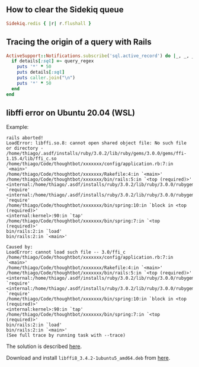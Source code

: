 ## How to clear the Sidekiq queue

```ruby
Sidekiq.redis { |r| r.flushall }
```

## Tracing the origin of a query with Rails

```ruby
ActiveSupport::Notifications.subscribe('sql.active_record') do |_, _, _, _, details|
  if details[:sql] =~ query_regex
    puts '*' * 50
    puts details[:sql]
    puts caller.join("\n")
    puts '*' * 50
  end
end
```

## libffi error on Ubuntu 20.04 (WSL)

Example:

```
rails aborted!
LoadError: libffi.so.8: cannot open shared object file: No such file or directory - /home/thiago/.asdf/installs/ruby/3.0.2/lib/ruby/gems/3.0.0/gems/ffi-1.15.4/lib/ffi_c.so
/home/thiago/Code/thoughtbot/xxxxxxx/config/application.rb:7:in `<main>'
/home/thiago/Code/thoughtbot/xxxxxxx/Rakefile:4:in `<main>'
/home/thiago/Code/thoughtbot/xxxxxxx/bin/rails:5:in `<top (required)>'
<internal:/home/thiago/.asdf/installs/ruby/3.0.2/lib/ruby/3.0.0/rubygems/core_ext/kernel_require.rb>:85:in `require'
<internal:/home/thiago/.asdf/installs/ruby/3.0.2/lib/ruby/3.0.0/rubygems/core_ext/kernel_require.rb>:85:in `require'
/home/thiago/Code/thoughtbot/xxxxxxx/bin/spring:10:in `block in <top (required)>'
<internal:kernel>:90:in `tap'
/home/thiago/Code/thoughtbot/xxxxxxx/bin/spring:7:in `<top (required)>'
bin/rails:2:in `load'
bin/rails:2:in `<main>'

Caused by:
LoadError: cannot load such file -- 3.0/ffi_c
/home/thiago/Code/thoughtbot/xxxxxxx/config/application.rb:7:in `<main>'
/home/thiago/Code/thoughtbot/xxxxxxx/Rakefile:4:in `<main>'
/home/thiago/Code/thoughtbot/xxxxxxx/bin/rails:5:in `<top (required)>'
<internal:/home/thiago/.asdf/installs/ruby/3.0.2/lib/ruby/3.0.0/rubygems/core_ext/kernel_require.rb>:85:in `require'
<internal:/home/thiago/.asdf/installs/ruby/3.0.2/lib/ruby/3.0.0/rubygems/core_ext/kernel_require.rb>:85:in `require'
/home/thiago/Code/thoughtbot/xxxxxxx/bin/spring:10:in `block in <top (required)>'
<internal:kernel>:90:in `tap'
/home/thiago/Code/thoughtbot/xxxxxxx/bin/spring:7:in `<top (required)>'
bin/rails:2:in `load'
bin/rails:2:in `<main>'
(See full trace by running task with --trace)
```

The solution is described [here](https://stackoverflow.com/questions/70081693/how-to-install-webp-ffi-using-ruby-gems).

Download and install `libffi8_3.4.2-1ubuntu5_amd64.deb` from [here](https://packages.ubuntu.com/impish/amd64/libffi8/download).

